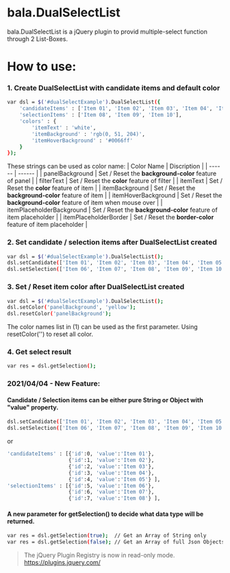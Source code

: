 # bala.DualSelectList

bala.DualSelectList is a jQuery plugin to provid multiple-select function through 2 List-Boxes.

# How to use:

### 1. Create DualSelectList with candidate items and default color
```sh
var dsl = $('#dualSelectExample').DualSelectList({
	'candidateItems' : ['Item 01', 'Item 02', 'Item 03', 'Item 04', 'Item 05', 'Item 06', 'Item 07'],
	'selectionItems' : ['Item 08', 'Item 09', 'Item 10'],
	'colors' : {
		'itemText' : 'white',
		'itemBackground' : 'rgb(0, 51, 204)',
		'itemHoverBackground' : '#0066ff'
	}
});
```

These strings can be used as color name:
| Color Name | Discription |
| ------ | ------ |
| panelBackground | Set / Reset the **background-color** feature of panel |
| filterText | Set / Reset the **color** feature of filter |
| itemText | Set / Reset the **color** feature of item |
| itemBackground | Set / Reset the **background-color** feature of item |
| itemHoverBackground | Set / Reset the **background-color** feature of item when mouse over |
| itemPlaceholderBackground | Set / Reset the **background-color** feature of item placeholder |
| itemPlaceholderBorder | Set / Reset the **border-color** feature of item placeholder |

### 2. Set candidate / selection items after DualSelectList created
```sh
var dsl = $('#dualSelectExample').DualSelectList();
dsl.setCandidate(['Item 01', 'Item 02', 'Item 03', 'Item 04', 'Item 05']);
dsl.setSelection(['Item 06', 'Item 07', 'Item 08', 'Item 09', 'Item 10']);
```

### 3. Set / Reset item color after DualSelectList created
```sh
var dsl = $('#dualSelectExample').DualSelectList();
dsl.setColor('panelBackground', 'yellow');
dsl.resetColor('panelBackground');
```

The color names list in (1) can be used as the first parameter.
Using resetColor('') to reset all color.

### 4. Get select result
```sh
var res = dsl.getSelection();
```

### 2021/04/04 - New Feature: 
#### Candidate / Selection items can be either pure String or Object with "value" property.
```sh
dsl.setCandidate(['Item 01', 'Item 02', 'Item 03', 'Item 04', 'Item 05']);
dsl.setSelection(['Item 06', 'Item 07', 'Item 08', 'Item 09', 'Item 10']);
```
or
```sh
'candidateItems' : [{'id':0, 'value':'Item 01'},
					{'id':1, 'value':'Item 02'},
					{'id':2, 'value':'Item 03'},
					{'id':3, 'value':'Item 04'},
					{'id':4, 'value':'Item 05'} ],
'selectionItems' : [{'id':5, 'value':'Item 06'},
					{'id':6, 'value':'Item 07'},
					{'id':7, 'value':'Item 08'} ],
```
#### A new parameter for getSelection() to decide what data type will be returned. 
```sh
var res = dsl.getSelection(true);  // Get an Array of String only
var res = dsl.getSelection(false); // Get an Array of full Json Objects
```

>
> The jQuery Plugin Registry is now in read-only mode.
> https://plugins.jquery.com/
>
